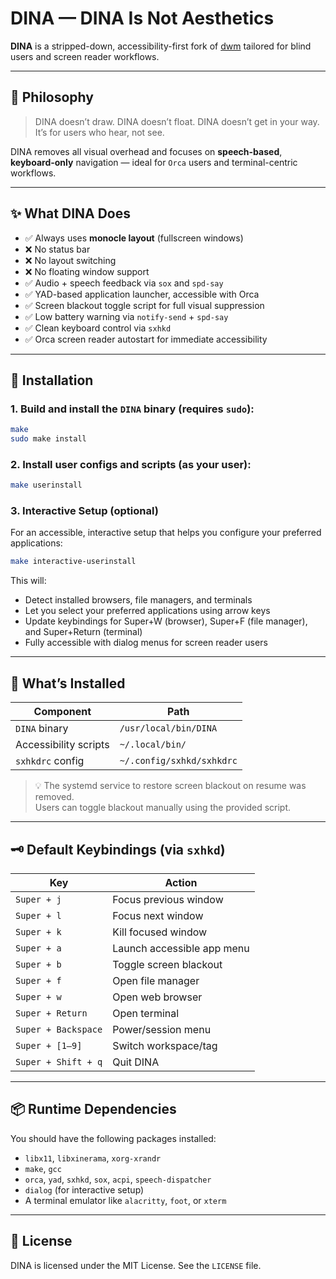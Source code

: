 # DINA — DINA Is Not Aesthetics

**DINA** is a stripped-down, accessibility-first fork of [dwm](https://dwm.suckless.org/) tailored for blind users and screen reader workflows.

---

## 🧠 Philosophy

> DINA doesn’t draw. DINA doesn’t float. DINA doesn’t get in your way.  
> It’s for users who hear, not see.

DINA removes all visual overhead and focuses on **speech-based**, **keyboard-only** navigation — ideal for `Orca` users and terminal-centric workflows.

---

## ✨ What DINA Does

- ✅ Always uses **monocle layout** (fullscreen windows)
- ❌ No status bar
- ❌ No layout switching
- ❌ No floating window support
- ✅ Audio + speech feedback via `sox` and `spd-say`
- ✅ YAD-based application launcher, accessible with Orca
- ✅ Screen blackout toggle script for full visual suppression
- ✅ Low battery warning via `notify-send` + `spd-say`
- ✅ Clean keyboard control via `sxhkd`
- ✅ Orca screen reader autostart for immediate accessibility

---

## 🧱 Installation

### 1. Build and install the `DINA` binary (requires `sudo`):

```sh
make
sudo make install
```

### 2. Install user configs and scripts (as your user):

```sh
make userinstall
```

### 3. Interactive Setup (optional)

For an accessible, interactive setup that helps you configure your preferred applications:

```sh
make interactive-userinstall
```

This will:
- Detect installed browsers, file managers, and terminals
- Let you select your preferred applications using arrow keys
- Update keybindings for Super+W (browser), Super+F (file manager), and Super+Return (terminal)
- Fully accessible with dialog menus for screen reader users

---

## 📁 What’s Installed

| Component                  | Path                                      |
|---------------------------|-------------------------------------------|
| `DINA` binary             | `/usr/local/bin/DINA`                     |
| Accessibility scripts     | `~/.local/bin/`                           |
| `sxhkdrc` config          | `~/.config/sxhkd/sxhkdrc`                 |

> 💡 The systemd service to restore screen blackout on resume was removed.  
Users can toggle blackout manually using the provided script.

---

## 🗝️ Default Keybindings (via `sxhkd`)

| Key                        | Action                     |
|---------------------------|----------------------------|
| `Super + j`               | Focus previous window      |
| `Super + l`               | Focus next window          |
| `Super + k`               | Kill focused window        |
| `Super + a`               | Launch accessible app menu |
| `Super + b`               | Toggle screen blackout     |
| `Super + f`               | Open file manager          |
| `Super + w`               | Open web browser           |
| `Super + Return`          | Open terminal              |
| `Super + Backspace`       | Power/session menu         |
| `Super + [1–9]`           | Switch workspace/tag       |
| `Super + Shift + q`       | Quit DINA                  |

---

## 📦 Runtime Dependencies

You should have the following packages installed:

- `libx11`, `libxinerama`, `xorg-xrandr`
- `make`, `gcc`
- `orca`, `yad`, `sxhkd`, `sox`, `acpi`, `speech-dispatcher`
- `dialog` (for interactive setup)
- A terminal emulator like `alacritty`, `foot`, or `xterm`

---

## 🔗 License

DINA is licensed under the MIT License. See the `LICENSE` file.
